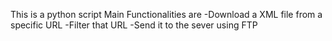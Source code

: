 This is a python script
Main Functionalities are
-Download a XML file from a specific URL
-Filter that URL
-Send it to the sever using FTP
